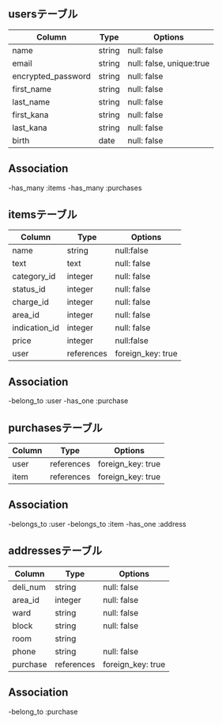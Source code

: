## usersテーブル

| Column               | Type       | Options                     |
| -------------------- | ---------- | ----------------------------|
| name                 | string     | null: false                 |
| email                | string     | null: false, unique:true    |
| encrypted_password   | string     | null: false                 |
| first_name           | string     | null: false                 |
| last_name            | string     | null: false                 |
| first_kana           | string     | null: false                 |
| last_kana            | string     | null: false                 |
| birth                | date       | null: false                 |

## Association
-has_many :items
-has_many :purchases

## itemsテーブル

| Column        | Type          | Options           |
| ------------- | ------------- | ------------------|
| name          | string        | null:false        |
| text          | text          | null: false       |
| category_id   | integer       | null: false       | 
| status_id     | integer       | null: false       | 
| charge_id     | integer       | null: false       | 
| area_id       | integer       | null: false       | 
| indication_id | integer       | null: false       | 
| price         | integer       | null:false        |
| user          | references    | foreign_key: true |

## Association
-belong_to :user
-has_one :purchase


## purchasesテーブル
| Column     | Type          | Options           |
| ---------- | ------------- | ----------------- |
| user       | references    | foreign_key: true |
| item       | references    | foreign_key: true |


## Association
-belongs_to :user
-belongs_to :item
-has_one :address


## addressesテーブル

| Column      | Type          | Options           |
| ----------- | ------------- | ----------------- |
| deli_num    | string        | null: false       |
| area_id     | integer       | null: false       |
| ward        | string        | null: false       |
| block       | string        | null: false       |
| room        | string        |                   |
| phone       | string        | null: false       | 
| purchase    | references    | foreign_key: true |


## Association
-belong_to :purchase